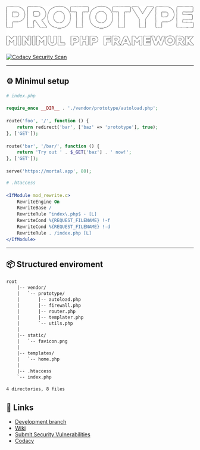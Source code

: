 ![](https://github.com/NotReeceHarris/NotReeceHarris/blob/main/cdn/prototype-FRAMEWORK-logo.png?raw=true)

[![Codacy Security Scan](https://github.com/NotReeceHarris/Prototype/actions/workflows/codacy.yml/badge.svg)](https://github.com/NotReeceHarris/Prototype/actions/workflows/codacy.yml)

---
## ⚙️ Minimul setup
```php
# index.php

require_once __DIR__ . './vendor/prototype/autoload.php';

route('foo', '/', function () {
    return redirect('bar', ['baz' => 'prototype'], true);
}, ['GET']);

route('bar', '/bar/', function () {
    return 'Try out ' . $_GET['baz'] . ' now!';
}, ['GET']);

serve('https://mortal.app', 80);
```
```apache
# .htaccess

<IfModule mod_rewrite.c>
    RewriteEngine On
    RewriteBase /
    RewriteRule ^index\.php$ - [L]
    RewriteCond %{REQUEST_FILENAME} !-f
    RewriteCond %{REQUEST_FILENAME} !-d
    RewriteRule . /index.php [L]
</IfModule>
```

---

## 📦 Structured enviroment
```
root
    |-- vendor/
    |   `-- prototype/
    |       |-- autoload.php
    |       |-- firewall.php
    |       |-- router.php
    |       |-- templater.php
    |       `-- utils.php
    |
    |-- static/
    |   `-- favicon.png
    | 
    |-- templates/
    |   `-- home.php
    | 
    |-- .htaccess
    `-- index.php

4 directories, 8 files
```

## 🔗 Links
- [Development branch](https://github.com/NotReeceHarris/Prototype/tree/Development)
- [Wiki](https://github.com/NotReeceHarris/Prototype/wiki)
- [Submit Security Vulnerabilities](https://github.com/NotReeceHarris/Prototype/wiki)
- [Codacy](https://app.codacy.com/gh/NotReeceHarris/Prototype/dashboard)
